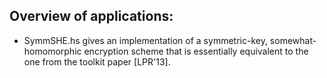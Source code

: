 Overview of applications:
-------------------------

* SymmSHE.hs gives an implementation of a symmetric-key,
  somewhat-homomorphic encryption scheme that is essentially
  equivalent to the one from the toolkit paper [LPR'13].

